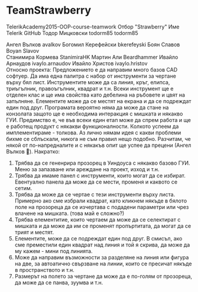 # TeamStrawberry
TelerikAcademy2015-OOP-course-teamwork
Отбор "Strawberry"
Име	Telerik	GitHub
Тодор Мицковски	todorm85	todorm85
		
Ангел Вълков	avalkov	
Богомил Керефейски	bkerefeyski	
Боян Славов	Boyan Slavov	
Станимира Кормева	StanimiraHK	
Мартин Али	Beardhammer	
Ивайло Арнаудов	ivaylo.arnaudov	
Ивайло Христов	ivaylo.hristov	
Относно проекта:
Предложението е да направим много базов CAD софтуер. Да има една палитра с набор от инструменти за чертане върху бял лист. Инструментите може да са линия, кръг, елипса, триъгълник, правоъгълник, квадрат и т.н. Всеки инструмент ще е отделен клас и ще има свойства като дебелина на ръбовете и цвят на запълняне. Елементите може да се местят на екрана и да се подреждат един под друг. Програмата вероятно няма да може да стане на конзолата защото ще е необходима интеракция с мишката и някакво ГУИ. Предимство е, че във всеки един етап може да спрем работа и ще е работещ продукт с някакви функционалности. Колкото успеем да имплементираме - толкова. Аз лично нямам идея с какви проблеми бихме се сблъскали, никога не съм правил нещо подобно. Разчитам, че някой от по-напредналите и с някакъв опит ще успее да прецени (Ангел Вълков ).
Накратко:
1. Трябва да се гененрира прозорец  в Уиндоуса с някакво базово ГУИ. Меню за запазване или ареждане на проект, изход и т.н.
2. Трябва да имаме панел с инструменти, които могат да се избират. Евентуално панела да може да се мести, променя и каквото се сетим.
3. Трябва да може да се чертае с тези инструменти върху листа. Примерно ако сме избрали квадрат, като кликнем някъде в бялото поле на прозореца да се изчертава с подадени параметри или чрез влачене на мишката. (това май е сложно?)
4. Трябва елементитие, които чертаем да може да се селектират с мишката и да може да им се променят пропъртитата, да могат да се трият и местят.
5. Елементите, може да се подреждат един под друг. В смисъл, ако сме преместили един квадрат над линия и той я скрива, да може да му кажем - мини под линията.
6. Може да направим възможности за разделяне на линия или фигура на две, за автоатично свързване на линии, които се пресичат някъде в пространството и т.н.
7. Размерът на полето за чертане да може да е по-голям от прозореца, да може да се панва, зуумва и т.н.
